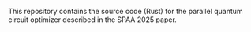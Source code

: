This repository contains the source code (Rust) for the parallel quantum circuit optimizer described in the SPAA 2025 paper.
